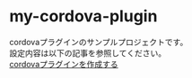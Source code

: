 # my-cordova-plugin

cordovaプラグインのサンプルプロジェクトです。  
設定内容は以下の記事を参照してください。  
[cordovaプラグインを作成する](https://note.com/mono01012/n/n8316abea259f)
